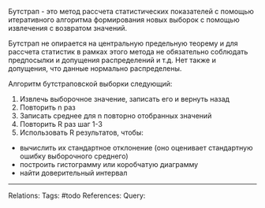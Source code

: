 Бутстрап - это метод рассчета статистических показателей с помощью итеративного алгоритма формирования новых выборок с помощью извлечения с возвратом значений. 

Бутстрап не опирается на центральную предельную теорему и для рассчета статистик в рамках этого метода не обязательно соблюдать предпосылки и допущения распределений и т.д. Нет также и допущения, что данные нормально распределены. 

Алгоритм бутстраповской выборки следующий:
1. Извлечь выборочное значение, записать его и вернуть назад
2. Повторить n раз
3. Записать среднее для n повторно отобранных значений
4. Повторить R раз шаг 1-3
5. Использовать R результатов, чтобы:
- вычислить их стандартное отклонение (оно оценивает стандартную ошибку выборочного среднего)
- построить гистограмму или коробчатую диаграмму
- найти доверительный интервал

___
Relations: 
Tags: #todo 
References: 
Query: 